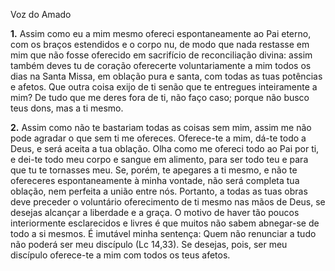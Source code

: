 Voz do Amado

**1.** Assim como eu a mim mesmo ofereci espontaneamente ao Pai eterno, com os braços estendidos e o corpo nu, de modo que nada restasse em mim que não fosse oferecido em sacrifício de reconciliação divina: assim também deves tu de coração oferecerte voluntariamente a mim todos os dias na Santa Missa, em oblação pura e santa, com todas as tuas potências e afetos. Que outra coisa exijo de ti senão que te entregues inteiramente a mim? De tudo que me deres fora de ti, não faço caso; porque não busco teus dons, mas a ti mesmo.

**2.** Assim como não te bastariam todas as coisas sem mim, assim me não pode agradar o que sem ti me ofereces. Oferece-te a mim, dá-te todo a Deus, e será aceita a tua oblação. Olha como me ofereci todo ao Pai por ti, e dei-te todo meu corpo e sangue em alimento, para ser todo teu e para que tu te tornasses meu. Se, porém, te apegares a ti mesmo, e não te ofereceres espontaneamente à minha vontade, não será completa tua oblação, nem perfeita a união entre nós. Portanto, a todas as tuas obras deve preceder o voluntário oferecimento de ti mesmo nas mãos de Deus, se desejas alcançar a liberdade e a graça. O motivo de haver tão poucos interiormente esclarecidos e livres é que muitos não sabem abnegar-se de todo a si mesmos. É imutável minha sentença: Quem não renunciar a tudo não poderá ser meu discípulo (Lc 14,33). Se desejas, pois, ser meu discípulo oferece-te a mim com todos os teus afetos.

